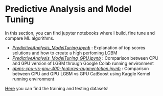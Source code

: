# Predictive Analysis and Model Tuning

In this section, you can find jupyter notebooks where I build, fine tune and compare ML algorithms.

- *[PredictiveAnalysis_ModelTuning.ipynb](PredictiveAnalysis_ModelTuning.ipynb)* : Explanation of top scores solutions and how to create a high perfoming LGBM
- *[PredictiveAnalysis_ModelTuning_GPU.ipynb](PredictiveAnalysis_ModelTuning_GPU.ipynb)* : Comparison between CPU and GPU version of LGBM through Google Colab running environment
- *[gbms-cpu-vs-gpu-400-features-augmentation.ipynb](gbms-cpu-vs-gpu-400-features-augmentation.ipynb)* : Comparison between CPU and GPU LGBM vs GPU CatBoost using Kaggle Kernel running environment

[Here](https://www.kaggle.com/c/santander-customer-transaction-prediction/data) you can find the training and testing datasets!
